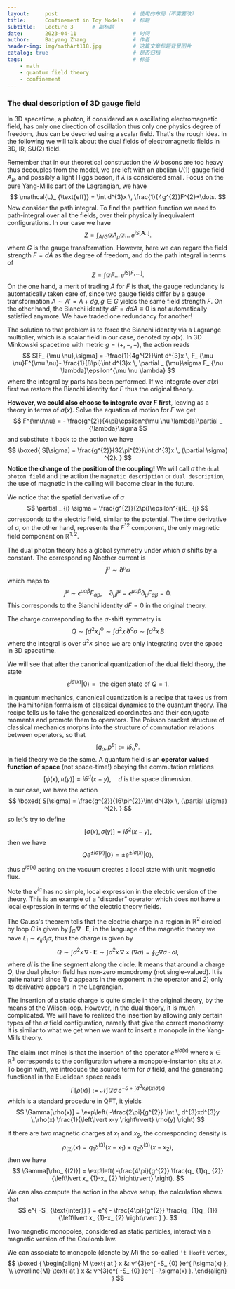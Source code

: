 ```yaml
---
layout:     post   				        # 使用的布局（不需要改）
title:      Confinement in Toy Models 	# 标题 
subtitle:   Lecture 3      # 副标题
date:       2023-04-11			        # 时间
author:     Baiyang Zhang 				# 作者
header-img: img/mathArt118.jpg 	        # 这篇文章标题背景图片
catalog: true 						    # 是否归档
tags:								    # 标签
    - math
    - quantum field theory
    - confinement
---
```


### The dual description of 3D gauge field

In 3D spacetime, a photon, if considered as a oscillating electromagnetic field, has only one direction of oscillation thus only one physics degree of freedom, thus can be descried using a scalar field. That's the rough idea. In the following we will talk about the dual fields of electromagnetic fields in 3D, IR, SU(2) field. 

Remember that in our theoretical construction the $W$ bosons are too heavy thus decouples from the model, we are left with an abelian $U(1)$ gauge field $A_ {\mu}$, and possibly a light Higgs boson, if $\lambda$ is considered small. Focus on the pure Yang-Mills part of the Lagrangian, we have 
$$
\mathcal{L}_ {\text{eff}} = \int d^{3}x \,  \frac{1}{4g^{2}}F^{2}+\dots.
$$
Now consider the path integral. To find the partition function we need to path-integral over all the fields, over their physically inequivalent configurations. In our case we have 
$$
Z = \int_ {A / G} \mathcal{D}A_ {\mu}\mathcal{D}\dots \, e^{ iS[\mathbf{A}..] }.
$$
where $G$ is the gauge transformation. However, here we can regard the field strength $F = dA$ as the degree of freedom, and do the path integral in terms of 
$$
Z = \int \mathcal{D}F\dots \, e^{ iS[F, \dots] }.
$$
On the one hand, a merit of trading $A$ for $F$ is that, the gauge redundancy is automatically taken care of, since two gauge fields differ by a gauge transformation $A \sim A' = A+dg, g\in G$ yields the same field strength $F$. On the other hand, the Bianchi identity $dF = ddA\equiv 0$ is not automatically  satisfied anymore. We have traded one redundancy for another! 

The solution to that problem is to force the Bianchi identity via a Lagrange multiplier, which is a scalar field in our case, denoted by $\sigma(x)$. In 3D Minkowski spacetime with metric $g=(+,-,-)$, the action reads
$$
S[F_ {\mu \nu},\sigma] = -\frac{1}{4g^{2}}\int d^{3}x \,  F_ {\mu \nu}F^{\mu \nu}- \frac{1}{8\pi}\int d^{3}x \,  \partial _ {\mu}\sigma F_ {\nu \lambda}\epsilon^{\mu \nu \lambda}
$$
where the integral by parts has been performed. If we integrate over $\sigma(x)$ first we restore the Bianchi identity for $F$ thus the original theory. 

**However, we could also choose to integrate over $F$ first**, leaving as a theory in terms of $\sigma(x)$. Solve the equation of motion for $F$ we get
$$
F^{\mu\nu} = - \frac{g^{2}}{4\pi}\epsilon^{\mu \nu \lambda}\partial _ {\lambda}\sigma
$$
and substitute it back to the action we have 
$$
\boxed{
S[\sigma] =  \frac{g^{2}}{32\pi^{2}}\int d^{3}x \, (\partial \sigma) ^{2}.
}
$$
**Notice the change of the position of the coupling!** We will call $\sigma$ the `dual photon field` and the action the `magnetic description` or `dual description`, the use of magnetic in the calling will become clear in the future.

We notice that the spatial derivative of $\sigma$
$$
\partial _ {i} \sigma = \frac{g^{2}}{2\pi}\epsilon^{ij}E_ {j}
$$
corresponds to the electric field, similar to the potential. The time derivative of $\sigma$, on the other hand, represents the $F^{12}$ component, the only magnetic field component on $\mathbb{R}^{1,2}$. 

The dual photon theory has a global symmetry under which σ shifts by a constant. The corresponding Noether current is 
$$
j^{\mu} \sim  \partial ^{\mu} \sigma
$$
which maps to 
$$
j^{\mu} \sim  \epsilon^{\mu \alpha \beta}F_ {\alpha \beta},\quad  \partial _ {\mu}j^{\mu}= \epsilon^{\mu \alpha \beta} \partial _ {\mu}F_ {\alpha \beta}=0.
$$
This corresponds to the Bianchi identity $dF=0$  in the original theory.

The charge corresponding to the $\sigma$-shift symmetry is
$$
Q\sim \int d^{2}x \, j^{0} \sim \int d^{2}x \, \partial ^{0}\sigma  \sim  \int d^{2}x \, B  
$$
where the integral is over $d^{2}x$ since we are only integrating over the space in 3D spacetime. 

We will see that after the canonical quantization of the dual field theory, the state 
$$
e^{ i\sigma (x)}\left\lvert{0}\right\rangle =\text{ the eigen state of }Q=1.
$$

In quantum mechanics, canonical quantization is a recipe that takes us from the Hamiltonian formalism of classical dynamics to the quantum theory. The recipe tells us to take the generalized coordinates and their conjugate momenta and promote them to operators. The Poisson bracket structure of classical mechanics morphs into the structure of commutation relations between operators, so that
$$
[q_ {a},p^{b}] := i \delta_ {a}^{b}.
$$
In field theory we do the same. A quantum field is an **operator valued function of space** (not space-time!) obeying the commutation relations
$$
[\phi(x),\pi(y)] = i \delta^{d} (x-y), \quad  d \text{ is the space dimension.}
$$
In our case, we have the action 
$$
\boxed{
S[\sigma] =  \frac{g^{2}}{16\pi^{2}}\int d^{3}x \, (\partial \sigma) ^{2}.
}
$$
so let's try to define 
$$
[\sigma(x), \dot{\sigma}(y)]=i\delta^{2}(x-y),
$$
then we have 
$$
Qe^{ \pm i \sigma(x) }\left\lvert{0}\right\rangle  = \pm e^{ \pm i \sigma(x) }\left\lvert{0}\right\rangle ,
$$

thus $e^{ i\sigma(x) }$ acting on the vacuum creates a local state with unit magnetic flux. 

Note the $e^{ i\sigma }$ has no simple, local expression in the electric version of the theory. This is an example of a “disorder” operator which does not have a local expression in terms of the electric theory fields.

The Gauss's theorem tells that the electric charge in a region in $\mathbb{R}^{2}$ circled by loop $C$ is given by $\int_ {C} \,  \nabla \cdot \mathbf{E}$, in the language of the magnetic theory we have $E_ {i} \sim\epsilon_ {ij} \partial_ {j}\sigma$, thus the charge is given by 
$$
Q \sim \int d^{2}x \, \nabla \cdot \mathbf{E} \sim \int d^{2}x \,  \nabla \times (\nabla \sigma)=  \oint_ {C} \nabla \sigma \cdot dl,
$$
where $dl$ is the line segment along the circle. It means that around a charge $Q$, the dual photon field has non-zero monodromy (not single-valued). It is quite natural since 1) $\sigma$ appears in the exponent in the operator and 2) only its derivative appears in the Lagrangian. 

The insertion of a static charge is quite simple in the original theory, by the means of the Wilson loop. However, in the dual theory, it is much complicated. We will have to realized the insertion by allowing only certain types of the $\sigma$ field configuration, namely that give the correct monodromy. It is similar to what we get when we want to insert a monopole in the Yang-Mills theory. 

The claim (not mine) is that the insertion of the operator $e^{ \pm i\sigma(x) }$ where $x\in\mathbb{R}^{3}$ corresponds to the configuration where a monopole-instanton sits at $x$. To begin with, we introduce the source term for $\sigma$ field, and the generating functional in the Euclidean space reads 
$$
\Gamma[\rho(x)]:= \mathcal{N} \int \mathcal{D}\sigma \,  e^{ -S +\int d^{3}x \,\rho(x)\sigma(x)  }
$$
which is a standard procedure in QFT, it yields 
$$
\Gamma[\rho(x)] = \exp\left( -\frac{2\pi}{g^{2}} \int \,   d^{3}xd^{3}y \,\rho(x) \frac{1}{\left\lvert x-y \right\rvert} \rho(y) \right)
$$

If there are two magnetic charges at $x_ {1}$ and $x_ {2}$, the corresponding density is 
$$
\rho_ {(2)}(x) = q_ {1}\delta^{(3)}(x-x_ {1})+q_ {2}\delta^{(3)}(x-x_ {2}),
$$
then we have 
$$
\Gamma[\rho_ {(2)}] = \exp\left( -\frac{4\pi}{g^{2}} \frac{q_ {1}q_ {2}}{\left\lvert x_ {1}-x_ {2} \right\rvert} \right).
$$

We can also compute the action in the above setup, the calculation shows that 
$$
e^{ -S_ {\text{inter}} } = e^{ - \frac{4\pi}{g^{2}} \frac{q_ {1}q_ {1}}{\left\lvert x_ {1}-x_ {2} \right\rvert } }.
$$

Two magnetic monopoles, considered as static particles, interact via a magnetic version of the Coulomb law. 

We can associate to monopole (denote by $M$) the so-called `'t Hooft`  vertex, 
$$
\boxed { 
\begin{align}
M \text{ at } x &: v^{3}e^{ -S_ {0} }e^{ i\sigma(x) }, \\
\overline{M} \text{ at } x &: v^{3}e^{ -S_ {0} }e^{ -i\sigma(x) }.
\end{align}
} 
$$

